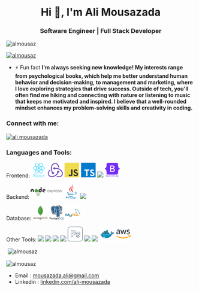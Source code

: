 <h1 align="center">Hi 👋, I'm Ali Mousazada</h1>
<h3 align="center"> Software Engineer | Full Stack Developer</h3>

<p align="left"> <img src="https://komarev.com/ghpvc/?username=almousaz&label=Profile%20views&color=0e75b6&style=flat" alt="almousaz" /> </p>

<p align="left"> <a href="https://github.com/ryo-ma/github-profile-trophy"><img src="https://github-profile-trophy.vercel.app/?username=almousaz" alt="almousaz" /></a> </p>

- ⚡ Fun fact **I'm always seeking new knowledge! My interests range from psychological books, which help me better understand human behavior and decision-making, to management and marketing, where I love exploring strategies that drive success. Outside of tech, you'll often find me hiking and connecting with nature or listening to music that keeps me motivated and inspired. I believe that a well-rounded mindset enhances my problem-solving skills and creativity in coding.**

<h3 align="left">Connect with me:</h3>
<p align="left">
<a href="https://www.linkedin.com/in/ali-mousazada/" target="blank"><img align="center" src="https://raw.githubusercontent.com/rahuldkjain/github-profile-readme-generator/master/src/images/icons/Social/linked-in-alt.svg" alt="ali mousazada" height="30" width="40" /></a>
</p>

<h3 align="left">Languages and Tools:</h3>
Frontend:
<a href="https://reactjs.org/"><img src="https://raw.githubusercontent.com/devicons/devicon/master/icons/react/react-original-wordmark.svg" width="40" /></a>
<a href="https://redux.js.org"><img src="https://raw.githubusercontent.com/devicons/devicon/master/icons/redux/redux-original.svg" width="40" /></a>
<a href="https://developer.mozilla.org/en-US/docs/Web/JavaScript"><img src="https://raw.githubusercontent.com/devicons/devicon/master/icons/javascript/javascript-original.svg" width="40" /></a>
<a href="https://www.typescriptlang.org/"><img src="https://raw.githubusercontent.com/devicons/devicon/master/icons/typescript/typescript-original.svg" width="40" /></a>
<a href="https://tailwindcss.com/"><img src="https://www.vectorlogo.zone/logos/tailwindcss/tailwindcss-icon.svg" width="40" /></a>
<a href="https://getbootstrap.com"><img src="https://raw.githubusercontent.com/devicons/devicon/master/icons/bootstrap/bootstrap-plain-wordmark.svg" width="40" /></a>

Backend:
<a href="https://nodejs.org"><img src="https://raw.githubusercontent.com/devicons/devicon/master/icons/nodejs/nodejs-original-wordmark.svg" width="40" /></a>
<a href="https://expressjs.com"><img src="https://raw.githubusercontent.com/devicons/devicon/master/icons/express/express-original-wordmark.svg" width="40" /></a>
<a href="https://www.java.com/"><img src="https://raw.githubusercontent.com/devicons/devicon/master/icons/java/java-original.svg" width="40" /></a>
<a href="https://spring.io/"><img src="https://www.vectorlogo.zone/logos/springio/springio-icon.svg" width="40" /></a>

Database:
<a href="https://www.mongodb.com/"><img src="https://raw.githubusercontent.com/devicons/devicon/master/icons/mongodb/mongodb-original-wordmark.svg" width="40" /></a>
<a href="https://www.postgresql.org/"><img src="https://raw.githubusercontent.com/devicons/devicon/master/icons/postgresql/postgresql-original-wordmark.svg" width="40" /></a>
<a href="https://www.mysql.com/"><img src="https://raw.githubusercontent.com/devicons/devicon/master/icons/mysql/mysql-original-wordmark.svg" width="40" /></a>

Other Tools:
<a href="https://git-scm.com/"><img src="https://www.vectorlogo.zone/logos/git-scm/git-scm-icon.svg" width="40" /></a>
<a href="https://heroku.com"><img src="https://www.vectorlogo.zone/logos/heroku/heroku-icon.svg" width="40" /></a>
<a href="https://postman.com"><img src="https://www.vectorlogo.zone/logos/getpostman/getpostman-icon.svg" width="40" /></a>
<a href="https://www.figma.com/"><img src="https://www.vectorlogo.zone/logos/figma/figma-icon.svg" width="40" /></a>
<a href="https://www.photoshop.com/en"><img src="https://raw.githubusercontent.com/devicons/devicon/master/icons/photoshop/photoshop-line.svg" width="40" /></a>
<a href="https://jasmine.github.io/"><img src="https://www.vectorlogo.zone/logos/jasmine/jasmine-icon.svg" width="40" /></a>
<a href="https://babeljs.io/"><img src="https://www.vectorlogo.zone/logos/babeljs/babeljs-icon.svg" width="40" /></a>
<a href="https://www.docker.com/"><img src="https://raw.githubusercontent.com/devicons/devicon/master/icons/docker/docker-original.svg" width="40" /></a>
<a href="https://aws.amazon.com/"><img src="https://raw.githubusercontent.com/devicons/devicon/master/icons/amazonwebservices/amazonwebservices-original-wordmark.svg" width="40" /></a>



<p>&nbsp;<img align="center" src="https://github-readme-stats.vercel.app/api?username=almousaz&show_icons=true&locale=en" alt="almousaz" /></p>

<p><img align="center" src="https://github-readme-streak-stats.herokuapp.com/?user=almousaz&" alt="almousaz" /></p>

* Email : mousazada.ali@gmail.com
* Linkedin : <a href="https://www.linkedin.com/in/ali-mousazada/">linkedin.com/ali-mousazada</a>


